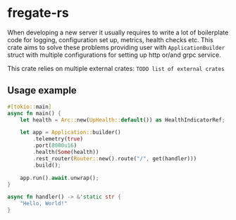 # fregate-rs

When developing a new server it usually requires to write a lot of boilerplate code for logging, configuration set up, metrics, health checks etc.
This crate aims to solve these problems providing user with `ApplicationBuilder` struct with multiple configurations for setting up http or/and grpc service.

This crate relies on multiple external crates:
`TODO list of external crates`

## Usage example
```rust
#[tokio::main]
async fn main() {
    let health = Arc::new(UpHealth::default()) as HealthIndicatorRef;

    let app = Application::builder()
        .telemetry(true)
        .port(8000u16)
        .health(Some(health))
        .rest_router(Router::new().route("/", get(handler)))
        .build();

    app.run().await.unwrap();
}

async fn handler() -> &'static str {
    "Hello, World!"
}
```